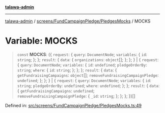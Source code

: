 [**talawa-admin**](../../../../README.md)

***

[talawa-admin](../../../../README.md) / [screens/FundCampaignPledge/PledgesMocks](../README.md) / MOCKS

# Variable: MOCKS

> `const` **MOCKS**: (\{ `request`: \{ `query`: `DocumentNode`; `variables`: \{ `id`: `string`; \}; \}; `result`: \{ `data`: \{ `organizations`: `object`[]; \}; \}; \} \| \{ `request`: \{ `query`: `DocumentNode`; `variables`: \{ `id`: `undefined`; `pledgeOrderBy`: `string`; `where`: \{ `id`: `string`; \}; \}; \}; `result`: \{ `data`: \{ `getFundraisingCampaigns`: `object`[]; `removeFundraisingCampaignPledge`: `undefined`; \}; \}; \} \| \{ `request`: \{ `query`: `DocumentNode`; `variables`: \{ `id`: `string`; `pledgeOrderBy`: `undefined`; `where`: `undefined`; \}; \}; `result`: \{ `data`: \{ `getFundraisingCampaigns`: `undefined`; `removeFundraisingCampaignPledge`: \{ `_id`: `string`; \}; \}; \}; \})[]

Defined in: [src/screens/FundCampaignPledge/PledgesMocks.ts:49](https://github.com/bint-Eve/talawa-admin/blob/3ea1bc8148fd1f2efa92a17958ea5a5df0d9cc86/src/screens/FundCampaignPledge/PledgesMocks.ts#L49)
